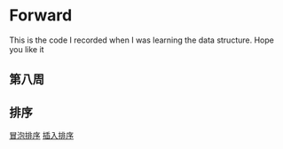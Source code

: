 # Forward

This is the code I recorded when I was learning the data structure.
Hope you like it


## 第八周

## 排序
[冒泡排序](https://github.com/hcn486/mooc/blob/master/排序/冒泡排序)       [插入排序](https://github.com/hcn486/mooc/blob/master/排序/插入排序)
